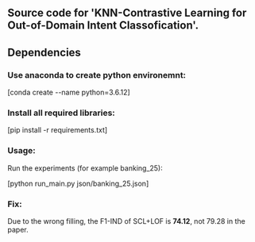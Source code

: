 ## Source code for 'KNN-Contrastive Learning for Out-of-Domain Intent Classofication'.

## Dependencies
### Use anaconda to create python environemnt:
[conda create --name python=3.6.12]

### Install all required libraries:
[pip install -r requirements.txt]

### Usage:
Run the experiments (for example banking_25):

[python run_main.py json/banking_25.json]

### Fix:
Due to the wrong filling, the F1-IND of SCL+LOF is **74.12**, not 79.28 in the paper.

